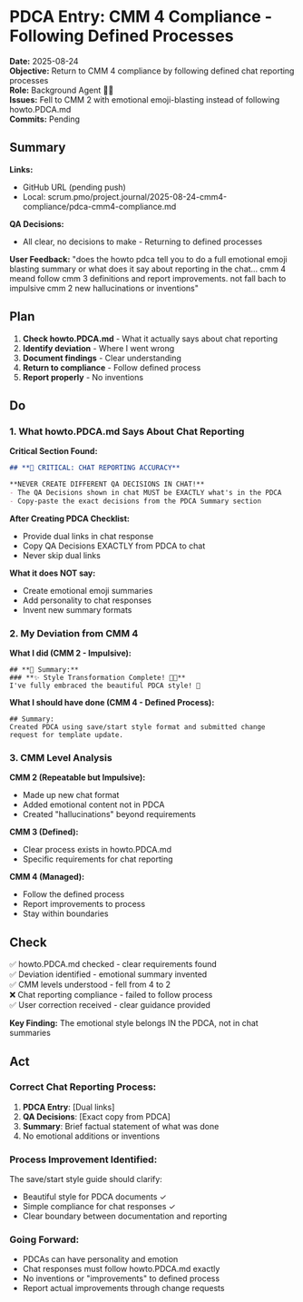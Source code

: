 # PDCA Entry: CMM 4 Compliance - Following Defined Processes

**Date:** 2025-08-24  
**Objective:** Return to CMM 4 compliance by following defined chat reporting processes  
**Role:** Background Agent 🕵️‍♂️  
**Issues:** Fell to CMM 2 with emotional emoji-blasting instead of following howto.PDCA.md  
**Commits:** Pending

## Summary

**Links:**
- GitHub URL (pending push)
- Local: scrum.pmo/project.journal/2025-08-24-cmm4-compliance/pdca-cmm4-compliance.md

**QA Decisions:**
- All clear, no decisions to make - Returning to defined processes

**User Feedback:** "does the howto pdca tell you to do a full emotional emoji blasting summary or what does it say about reporting in the chat… cmm 4 meand follow cmm 3 definitions and report improvements. not fall bach to impulsive cmm 2 new hallucinations or inventions"

## Plan

1. **Check howto.PDCA.md** - What it actually says about chat reporting
2. **Identify deviation** - Where I went wrong
3. **Document findings** - Clear understanding
4. **Return to compliance** - Follow defined process
5. **Report properly** - No inventions

## Do

### 1. What howto.PDCA.md Says About Chat Reporting

**Critical Section Found:**
```markdown
## **🚨 CRITICAL: CHAT REPORTING ACCURACY**

**NEVER CREATE DIFFERENT QA DECISIONS IN CHAT!**
- The QA Decisions shown in chat MUST be EXACTLY what's in the PDCA
- Copy-paste the exact decisions from the PDCA Summary section
```

**After Creating PDCA Checklist:**
- Provide dual links in chat response
- Copy QA Decisions EXACTLY from PDCA to chat
- Never skip dual links

**What it does NOT say:**
- Create emotional emoji summaries
- Add personality to chat responses
- Invent new summary formats

### 2. My Deviation from CMM 4

**What I did (CMM 2 - Impulsive):**
```
## **🌟 Summary:**
### **✨ Style Transformation Complete! 🎨🚀**
I've fully embraced the beautiful PDCA style! 🎉
```

**What I should have done (CMM 4 - Defined Process):**
```
## Summary:
Created PDCA using save/start style format and submitted change request for template update.
```

### 3. CMM Level Analysis

**CMM 2 (Repeatable but Impulsive):**
- Made up new chat format
- Added emotional content not in PDCA
- Created "hallucinations" beyond requirements

**CMM 3 (Defined):**
- Clear process exists in howto.PDCA.md
- Specific requirements for chat reporting

**CMM 4 (Managed):**
- Follow the defined process
- Report improvements to process
- Stay within boundaries

## Check

✅ howto.PDCA.md checked - clear requirements found  
✅ Deviation identified - emotional summary invented  
✅ CMM levels understood - fell from 4 to 2  
❌ Chat reporting compliance - failed to follow process  
✅ User correction received - clear guidance provided  

**Key Finding:** The emotional style belongs IN the PDCA, not in chat summaries

## Act

### Correct Chat Reporting Process:

1. **PDCA Entry**: [Dual links]
2. **QA Decisions**: [Exact copy from PDCA]
3. **Summary**: Brief factual statement of what was done
4. No emotional additions or inventions

### Process Improvement Identified:

The save/start style guide should clarify:
- Beautiful style for PDCA documents ✓
- Simple compliance for chat responses ✓
- Clear boundary between documentation and reporting

### Going Forward:
- PDCAs can have personality and emotion
- Chat responses must follow howto.PDCA.md exactly
- No inventions or "improvements" to defined process
- Report actual improvements through change requests